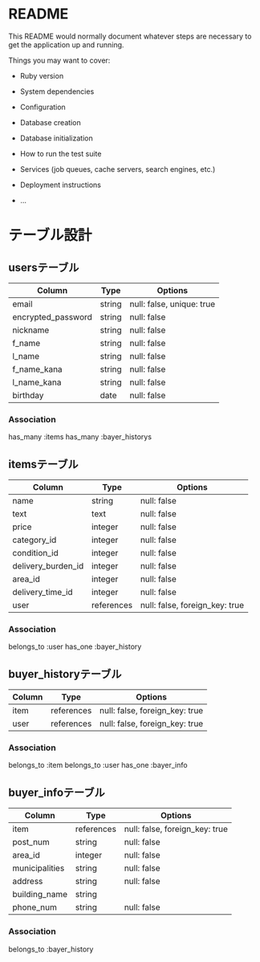 # README

This README would normally document whatever steps are necessary to get the
application up and running.

Things you may want to cover:

* Ruby version

* System dependencies

* Configuration

* Database creation

* Database initialization

* How to run the test suite

* Services (job queues, cache servers, search engines, etc.)

* Deployment instructions

* ...
# テーブル設計

## usersテーブル
| Column             | Type       | Options                   |
| -------------------|----------- |---------------------------|
| email              | string     | null: false, unique: true |
| encrypted_password | string     | null: false               |
| nickname           | string     | null: false               |
| f_name             | string     | null: false               |
| l_name             | string     | null: false               |
| f_name_kana        | string     | null: false               |
| l_name_kana        | string     | null: false               |
| birthday           | date       | null: false               |


### Association
has_many :items
has_many :bayer_historys
## itemsテーブル
| Column             | Type       | Options                        |
| -------------------|----------- |--------------------------------|
| name               | string     | null: false                    |
| text               | text       | null: false                    |
| price              | integer    | null: false
| category_id        | integer    | null: false                    |
| condition_id       | integer    | null: false                    |
| delivery_burden_id | integer    | null: false                    |
| area_id            | integer    | null: false                    |
| delivery_time_id   | integer    | null: false                    |
| user               | references | null: false, foreign_key: true |

### Association
belongs_to :user
has_one :bayer_history

## buyer_historyテーブル
| Column  | Type       | Options                        |
| --------| ---------- |--------------------------------|
| item    | references | null: false, foreign_key: true |
| user    | references | null: false, foreign_key: true |

### Association
belongs_to :item
belongs_to :user
has_one :bayer_info
## buyer_infoテーブル
| Column         | Type         | Options                        |
| ---------------| ------------ |--------------------------------|
| item           | references   | null: false, foreign_key: true |
| post_num       | string       | null: false                    |
| area_id        | integer      | null: false                    |
| municipalities | string       | null: false                    |
| address        | string       | null: false                    |
| building_name  | string       |                                |
| phone_num      | string       | null: false                    |

### Association
belongs_to :bayer_history
